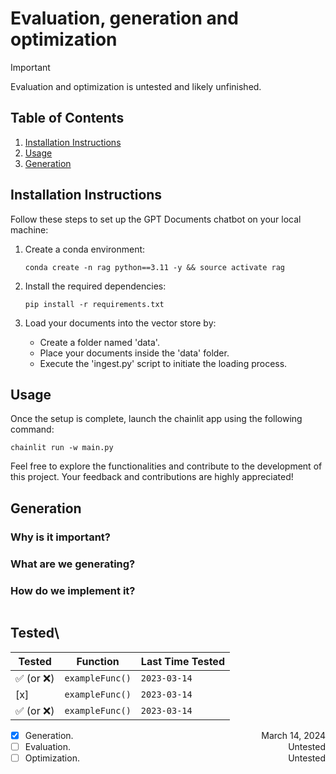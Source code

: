 # Evaluation, generation and optimization

> [!IMPORTANT] 
> Evaluation and optimization is untested and likely unfinished.

## Table of Contents

1. [Installation Instructions](#installation-instructions)
2. [Usage](#usage)
3. [Generation](#generation)

## Installation Instructions

Follow these steps to set up the GPT Documents chatbot on your local machine:

1. Create a conda environment:

   ```shell
   conda create -n rag python==3.11 -y && source activate rag
   ```

2. Install the required dependencies:

   ```shell
   pip install -r requirements.txt
   ```

3. Load your documents into the vector store by: 
    - Create a folder named 'data'.
    - Place your documents inside the 'data' folder.
    - Execute the 'ingest.py' script to initiate the loading process.

## Usage

Once the setup is complete, launch the chainlit app using the following command:

```shell
chainlit run -w main.py
```

Feel free to explore the functionalities and contribute to the development of this project. Your feedback and contributions are highly appreciated!

## Generation

### Why is it important?

### What are we generating?

### How do we implement it?

```python


```

## Tested\
| Tested      | Function         | Last Time Tested |
|-------------|------------------|------------------|
| ✅ (or ❌)   | `exampleFunc()`  | `2023-03-14`     |
| [x]   | `exampleFunc()`  | `2023-03-14`     |
| ✅ (or ❌)   | `exampleFunc()`  | `2023-03-14`     |




- [x] Generation.    <span style="float: right;">March 14, 2024 </span>   
- [ ] Evaluation.    <span style="float: right;">Untested </span>
- [ ] Optimization.  <span style="float: right;">Untested </span>